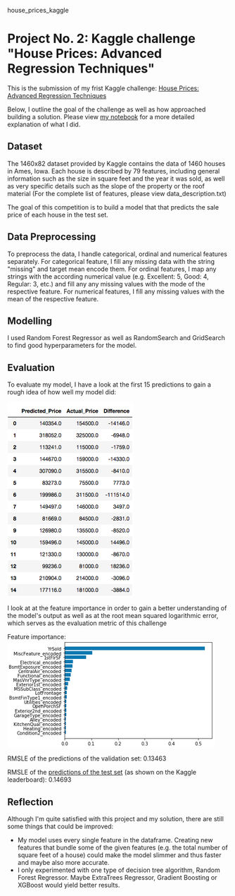 house_prices_kaggle
# Project No. 2: Kaggle challenge "House Prices: Advanced Regression Techniques" 

This is the submission of my frist Kaggle challenge: <a href="https://www.kaggle.com/c/house-prices-advanced-regression-techniques">House Prices: Advanced Regression Techniques</a> 

Below, I outline the goal of the challenge as well as how approached building a solution. Please view <a href="https://github.com/HeleneFabia/house-prices-kaggle/blob/master/advanced_regression_house_prices_kaggle.ipynb">my notebook</a> for a more detailed explanation of what I did. 

<h2> Dataset </h2>

The 1460x82 dataset provided by Kaggle contains the data of 1460 houses in Ames, Iowa. Each house is described by 79 features, including general information such as the size in square feet and the year it was sold, as well as very specific details such as the slope of the property or the roof material (For the complete list of features, please view data_description.txt)

The goal of this competition is to build a model that that predicts the sale price of each house in the test set.

<h2> Data Preprocessing </h2>

To preprocess the data, I handle categorical, ordinal and numerical features separately. For categorical feature, I fill any missing data with the string "missing" and target mean encode them. For ordinal features, I map any strings with the according numerical value (e.g. Excellent: 5, Good: 4, Regular: 3, etc.) and fill any any missing values with the mode of the respective feature. For numerical features, I fill any  missing values with the mean of the respective feature.

<h2> Modelling </h2>

I used Random Forest Regressor as well as RandomSearch and GridSearch to find good hyperparameters for the model.

<h2> Evaluation </h2>

To evaluate my model, I have a look at the first 15 predictions to gain a rough idea of how well my model did:

![Prediction vs Actual Prices](https://github.com/HeleneFabia/house-prices-kaggle/blob/master/evaluation.png)

I look at at the feature importance in order to gain a better understanding of the model's output as well as at the root mean squared logarithmic error, which serves as the evaluation metric of this challenge

Feature importance:
![Feature Importance](https://github.com/HeleneFabia/house-prices-kaggle/blob/master/feature_importance.png)

RMSLE of the predictions of the validation set: 
0.13463

RMSLE of the <a href="https://github.com/HeleneFabia/house-prices-kaggle/blob/master/house_prices_sub.csv">predictions of the test set</a> (as shown on the Kaggle leaderboard):
0.14693

<h2> Reflection </h2>

Although I'm quite satisfied with this project and my solution, there are still some things that could be improved:
- My model uses every single feature in the dataframe. Creating new features that bundle some of the given features (e.g. the total number of square feet of a house) could make the model slimmer and thus faster and maybe also more accurate.
- I only experimented with one type of decision tree algorithm, Random Forest Regressor. Maybe ExtraTrees Regressor, Gradient Boosting or XGBoost would yield better results.
